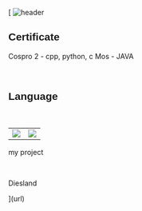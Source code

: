 [ ![header](https://capsule-render.vercel.app/api?type=waving&color=white&fontColor=black&text=MY_INFO&fontSize=25)
 <h2 style="font-family: Impact, Haettenschweiler, 'Arial Narrow Bold', sans-serif;">Certificate</h2>
 <p> 
	<!-- 	<p><img src="https://docs.microsoft.com/ko-kr/media/learn/certification/badges/mta-badge.svg"/>  -->
	Cospro 2 - cpp, python, c 
	Mos - JAVA
	</p>
<p>
	<br>
	<h2 style="font-family: Impact, Haettenschweiler, 'Arial Narrow Bold', sans-serif;">Language</h2>
    	<br>
    	<table>
		<tr style="border: none;"> 
			<td><img src="https://img.shields.io/badge/C-A8B9CC?style=flat-square&logo=C&logoColor=black"/></a></td> 
			<td><img src="https://img.shields.io/badge/C++-00599C?style=flat-square&logo=CPP&logoColor=black"/></a></td> 
		</tr>
    	</table>
   </p>
   <p>my project</p>
   <br>
   <p>Diesland</p>
](url)
